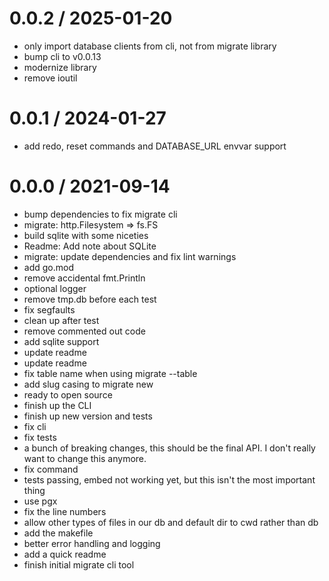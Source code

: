 # 0.0.2 / 2025-01-20

- only import database clients from cli, not from migrate library
- bump cli to v0.0.13
- modernize library
- remove ioutil

# 0.0.1 / 2024-01-27

- add redo, reset commands and DATABASE_URL envvar support

# 0.0.0 / 2021-09-14

- bump dependencies to fix migrate cli
- migrate: http.Filesystem => fs.FS
- build sqlite with some niceties
- Readme: Add note about SQLite
- migrate: update dependencies and fix lint warnings
- add go.mod
- remove accidental fmt.Println
- optional logger
- remove tmp.db before each test
- fix segfaults
- clean up after test
- remove commented out code
- add sqlite support
- update readme
- update readme
- fix table name when using migrate --table
- add slug casing to migrate new
- ready to open source
- finish up the CLI
- finish up new version and tests
- fix cli
- fix tests
- a bunch of breaking changes, this should be the final API. I don't really want to change this anymore.
- fix command
- tests passing, embed not working yet, but this isn't the most important thing
- use pgx
- fix the line numbers
- allow other types of files in our db and default dir to cwd rather than db
- add the makefile
- better error handling and logging
- add a quick readme
- finish initial migrate cli tool
